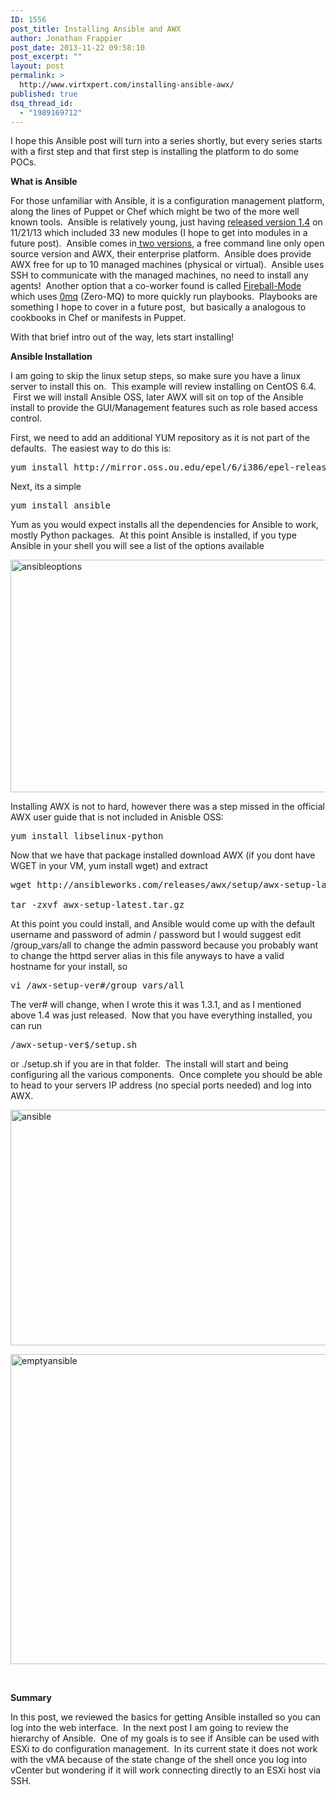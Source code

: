 ```yaml
---
ID: 1556
post_title: Installing Ansible and AWX
author: Jonathan Frappier
post_date: 2013-11-22 09:58:10
post_excerpt: ""
layout: post
permalink: >
  http://www.virtxpert.com/installing-ansible-awx/
published: true
dsq_thread_id:
  - "1989169712"
---
```

I hope this Ansible post will turn into a series shortly, but every series starts with a first step and that first step is installing the platform to do some POCs.

<strong>What is Ansible</strong>

For those unfamiliar with Ansible, it is a configuration management platform, along the lines of Puppet or Chef which might be two of the more well known tools.  Ansible is relatively young, just having <a href="http://blog.ansibleworks.com/2013/11/21/ansible-1-4-released/" target="_blank">released version 1.4</a> on 11/21/13 which included 33 new modules (I hope to get into modules in a future post).  Ansible comes in<a href="http://www.ansibleworks.com/pricing/" target="_blank"> two versions</a>, a free command line only open source version and AWX, their enterprise platform.  Ansible does provide AWX free for up to 10 managed machines (physical or virtual).  Ansible uses SSH to communicate with the managed machines, no need to install any agents!  Another option that a co-worker found is called <a href="http://jpmens.net/2012/10/01/dramatically-speeding-up-ansible-runs/" target="_blank">Fireball-Mode</a> which uses <a href="http://zeromq.org/" target="_blank">0mq</a> (Zero-MQ) to more quickly run playbooks.  Playbooks are something I hope to cover in a future post,  but basically a analogous to cookbooks in Chef or manifests in Puppet.

With that brief intro out of the way, lets start installing!

<strong>Ansible Installation</strong>

I am going to skip the linux setup steps, so make sure you have a linux server to install this on.  This example will review installing on CentOS 6.4.  First we will install Ansible OSS, later AWX will sit on top of the Ansible install to provide the GUI/Management features such as role based access control.

First, we need to add an additional YUM repository as it is not part of the defaults.  The easiest way to do this is:
<pre>yum install http://mirror.oss.ou.edu/epel/6/i386/epel-release-6-8.noarch.rpm</pre>
Next, its a simple
<pre>yum install ansible</pre>
Yum as you would expect installs all the dependencies for Ansible to work, mostly Python packages.  At this point Ansible is installed, if you type Ansible in your shell you will see a list of the options available

<a href="http://www.virtxpert.com/wp-content/uploads/2013/11/ansibleoptions.png"><img class="aligncenter size-full wp-image-1557" alt="ansibleoptions" src="http://www.virtxpert.com/wp-content/uploads/2013/11/ansibleoptions.png" width="643" height="372" /></a>

Installing AWX is not to hard, however there was a step missed in the official AWX user guide that is not included in Anisble OSS:
<pre>yum install libselinux-python</pre>
Now that we have that package installed download AWX (if you dont have WGET in your VM, yum install wget) and extract
<pre>wget http://ansibleworks.com/releases/awx/setup/awx-setup-latest.tar.gz

tar -zxvf awx-setup-latest.tar.gz</pre>
At this point you could install, and Ansible would come up with the default username and password of admin / password but I would suggest edit /group_vars/all to change the admin password because you probably want to change the httpd server alias in this file anyways to have a valid hostname for your install, so
<pre>vi /awx-setup-ver#/group_vars/all</pre>
The ver# will change, when I wrote this it was 1.3.1, and as I mentioned above 1.4 was just released.  Now that you have everything installed, you can run
<pre>/awx-setup-ver$/setup.sh</pre>
or ./setup.sh if you are in that folder.  The install will start and being configuring all the various components.  Once complete you should be able to head to your servers IP address (no special ports needed) and log into AWX.

<a href="http://www.virtxpert.com/wp-content/uploads/2013/11/ansible.png"><img class="aligncenter size-full wp-image-1558" alt="ansible" src="http://www.virtxpert.com/wp-content/uploads/2013/11/ansible.png" width="598" height="377" /></a>

<a href="http://www.virtxpert.com/wp-content/uploads/2013/11/emptyansible.png"><img class="aligncenter size-full wp-image-1559" alt="emptyansible" src="http://www.virtxpert.com/wp-content/uploads/2013/11/emptyansible.png" width="628" height="496" /></a>

&nbsp;

<strong>Summary</strong>

In this post, we reviewed the basics for getting Ansible installed so you can log into the web interface.  In the next post I am going to review the hierarchy of Ansible.  One of my goals is to see if Ansible can be used with ESXi to do configuration management.  In its current state it does not work with the vMA because of the state change of the shell once you log into vCenter but wondering if it will work connecting directly to an ESXi host via SSH.